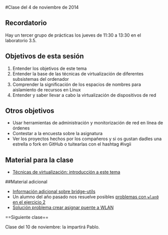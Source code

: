 #Clase del 4 de noviembre de 2014

## Recordatorio

Hay un tercer grupo de prácticas los jueves de 11:30 a 13:30 en el laboratorio 3.5. 

## Objetivos de esta sesión

1. Entender los objetivos de este tema
2. Entender la base de las técnicas de virtualización de diferentes subsistemas del ordenador
3. Comprender la significación de los espacios de nombres para aislamiento de recursos en Linux
4. Entender y saber llevar a cabo la virtualización de dispositivos de red

## Otros objetivos

* Usar herramientas de administración y monitorización de red en línea de órdenes
* Contestar a la encuesta sobre la asignatura
* Ver los proyectos hechos por los compañeros y si os gustan dadles una estrella o fork en GitHub o tuitearlas con el hashtag #ivgii

## Material para la clase

* [Técnicas de virtualización: introducción a este tema](http://jj.github.io/IV/documentos/temas/Tecnicas_de_virtualizacion)

##Material adicional


* [Información adicional sobre bridge-utils](http://www.tldp.org/HOWTO/BRIDGE-STP-HOWTO/set-up-the-bridge.html)
* Un alumno del año pasado nos resuelve posibles [problemas con `wlan0` en el ejercicio 2](https://github.com/torresj/IV-GII-13-14/wiki/Problemas-con-wlan0)
* [Solución problema crear asignar puente a WLAN](http://ubuntuforums.org/showthread.php?t=1681045)


==Siguiente clase==

Clase del 10 de noviembre: la impartirá Pablo.
